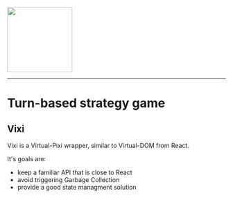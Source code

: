 <img height=150 src="https://user-images.githubusercontent.com/29029462/35782627-5695118e-0a03-11e8-849f-b905b0cba16f.jpg"/>

<hr/>

# Turn-based strategy game

## Vixi

Vixi is a Virtual-Pixi wrapper, similar to Virtual-DOM from React.

It's goals are: 
  - keep a familiar API that is close to React
  - avoid triggering Garbage Collection
  - provide a good state managment solution
   